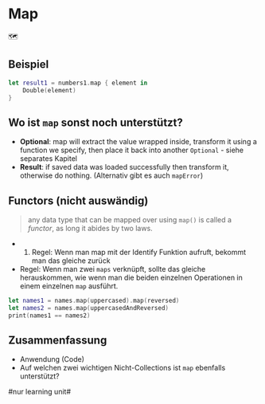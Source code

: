 # Map
🗺️
## Beispiel

```swift
let result1 = numbers1.map { element in
    Double(element)
}
```

## Wo ist `map` sonst noch unterstützt?

- **Optional**: map will extract the value wrapped inside, transform it using a function we specify, then place it back into another `Optional` - siehe separates Kapitel
- **Result**: if saved data was loaded successfully then transform it, otherwise do nothing. (Alternativ gibt es auch `mapError`)

## Functors (nicht auswändig)

> any data type that can be mapped over using `map()` is called a _functor_, as long it abides by two laws.

- 1. Regel: Wenn man map mit der Identify Funktion aufruft, bekommt man das gleiche zurück
- Regel: Wenn man zwei `maps` verknüpft, sollte das gleiche herauskommen, wie wenn man die beiden einzelnen Operationen in einem einzelnen `map` ausführt.

```swift
let names1 = names.map(uppercased).map(reversed)
let names2 = names.map(uppercasedAndReversed)
print(names1 == names2)
```


## Zusammenfassung
- Anwendung (Code)
- Auf welchen zwei wichtigen Nicht-Collections ist `map` ebenfalls unterstützt?


#nur learning unit#